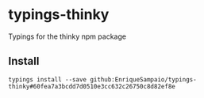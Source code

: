 # typings-thinky
Typings for the thinky npm package

## Install
`typings install --save github:EnriqueSampaio/typings-thinky#60fea7a3bcdd7d0510e3cc632c26750c8d82ef8e`
